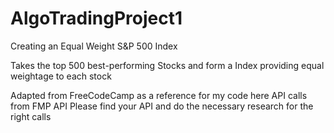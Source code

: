 # AlgoTradingProject1

Creating an Equal Weight S&amp;P 500 Index 

Takes the top 500 best-performing Stocks and form a Index providing equal weightage to each stock



Adapted from FreeCodeCamp as a reference for my code here
API calls from FMP API
Please find your API and do the necessary research for the right calls
